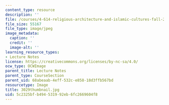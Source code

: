 ```yaml
---
content_type: resource
description: ''
file: /courses/4-614-religious-architecture-and-islamic-cultures-fall-2002/5c2325bfb494531992eb6fc2669604f8_3029thumbnail.jpg
file_size: 55167
file_type: image/jpeg
image_metadata:
  caption: ''
  credit: ''
  image-alt: ''
learning_resource_types:
- Lecture Notes
license: https://creativecommons.org/licenses/by-nc-sa/4.0/
ocw_type: OCWImage
parent_title: Lecture Notes
parent_type: CourseSection
parent_uid: 68abeaab-4eff-532c-e858-18d3ffb567bd
resourcetype: Image
title: 3029thumbnail.jpg
uid: 5c2325bf-b494-5319-92eb-6fc2669604f8
---
```

